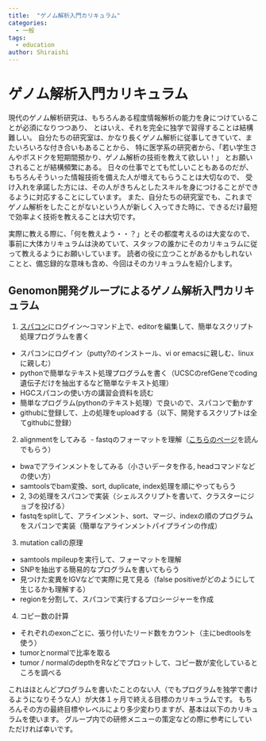 ```yaml
---
title:  "ゲノム解析入門カリキュラム"
categories: 
  - 一般
tags:
  - education
author: Shiraishi
---
```


# ゲノム解析入門カリキュラム

現代のゲノム解析研究は、もちろんある程度情報解析の能力を身につけていることが必須になりつつあり、
とはいえ、それを完全に独学で習得することは結構難しい。
自分たちの研究室は、かなり長くゲノム解析に従事してきていて、またいろいろな付き合いもあることから、
特に医学系の研究者から、「若い学生さんやポスドクを短期間預かり、ゲノム解析の技術を教えて欲しい！」
とお願いされることが結構頻繁にある。
日々の仕事でとても忙しいこともあるのだが、もちろんそういった情報技術を備えた人が増えてもらうことは大切なので、
受け入れを承諾した方には、その人がきちんとしたスキルを身につけることができるように対応することにしています。
また、自分たちの研究室でも、これまでゲノム解析をしたことがないという人が新しく入ってきた時に、できるだけ最短で効率よく技術を教えることは大切です。


実際に教える際に、「何を教えよう・・？」とその都度考えるのは大変なので、
事前に大体カリキュラムは決めていて、スタッフの誰かにそのカリキュラムに従って教えるようにお願いしています。
読者の役に立つことがあるかもしれないことと、備忘録的な意味も含め、今回はそのカリキュラムを紹介します。



## Genomon開発グループによるゲノム解析入門カリキュラム


1. [スパコン](https://supcom.hgc.jp/japanese/)にログイン～コマンド上で、editorを編集して、簡単なスクリプト処理プログラムを書く
  - スパコンにログイン（putty?のインストール、vi or emacsに親しむ、linuxに親しむ）
  - pythonで簡単なテキスト処理プログラムを書く（UCSCのrefGeneでcoding遺伝子だけを抽出するなど簡単なテキスト処理）
  - HGCスパコンの使い方の講習会資料を読む
  - 簡単なプログラム(pythonのテキスト処理）で良いので、スパコンで動かす
  - githubに登録して、上の処理をuploadする（以下、開発するスクリプトは全てgithubに登録）
  
2. alignmentをしてみる
  - fastqのフォーマットを理解（[こちらのページ](https://en.wikipedia.org/wiki/FASTQ_format)を読んでもらう）
  - bwaでアラインメントをしてみる（小さいデータを作る, headコマンドなどの使い方）
  - samtoolsでbam変換、sort, duplicate, index処理を順にやってもらう
  - 2, 3の処理をスパコンで実装（シェルスクリプトを書いて、クラスターにジョブを投げる）
  - fastqをsplitして、アラインメント、sort、マージ、indexの順のプログラムをスパコンで実装（簡単なアラインメントパイプラインの作成）
   
3. mutation callの原理
  - samtools mpileupを実行して、フォーマットを理解
  - SNPを抽出する簡易的なプログラムを書いてもらう
  - 見つけた変異をIGVなどで実際に見て見る（false positiveがどのようにして生じるかも理解する）
  - regionを分割して、スパコンで実行するプロシージャーを作成

4. コピー数の計算
  - それぞれのexonごとに、張り付いたリード数をカウント（主にbedtoolsを使う）
  - tumorとnormalで比率を取る
  - tumor / normalのdepthをRなどでプロットして、コピー数が変化しているところを調べる


これはほとんどプログラムを書いたことのない人（でもプログラムを独学で書けるようになりそうな人）が大体１ヶ月で終える目標のカリキュラムです。
もちろんその方の最終目標やレベルにより多少変わりますが、基本は以下のカリキュラムを使います。
グループ内での研修メニューの策定などの際に参考にしていただければ幸いです。
